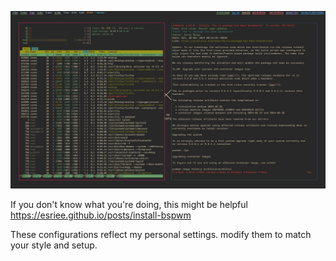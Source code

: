 ![bspwm](bspwm.jpg)

If you don't know what you're doing, this might be helpful  https://esriee.github.io/posts/install-bspwm

These configurations reflect my personal settings. modify them to match your style and setup.
 
